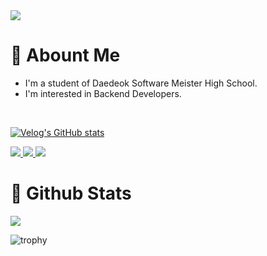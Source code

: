 <img src="https://capsule-render.vercel.app/api?type=waving&color=87CEEB&height=300&section=header&text=Beomjin&fontSize=90&animation=twinkling" />

<h1>💬 Abount Me</h1>

- I'm a student of Daedeok Software Meister High School.
- I'm interested in Backend Developers.
<br/>

[![Velog's GitHub stats](https://velog-readme-stats.vercel.app/api?name=softpeanut&slug=흔한-고2의-2022년-1분기-회고)](https://velog.io/@softpeanut)

<p>
    <a href="mailto:sdpthf@gmail.com" target="_blank">
        <img src="https://img.shields.io/badge/Gmail-EA4335?style=flat-square&logo=Gmail&logoColor=white"/>
    </a>
    <a href="mailto:sdpthf@naver.com" target="_blank">
        <img src="https://img.shields.io/badge/Naver-32CD32?style=flat-square&logo=Naver&logoColor=white"/>
    </a>
    <a href="https://velog.io/@softpeanut" target="_blank">
        <img src="https://img.shields.io/badge/Velog-20c997?style=flat-square&logo=Vimeo&logoColor=white"/>
    </a>
</p>

<h1>🫧 Github Stats</h1>
<p>
    <img src="https://github-readme-stats.vercel.app/api?username=softpeanut&theme=discord_old_blurple&show_icons=true"/>
</p>

![trophy](https://github-profile-trophy.vercel.app/?username=softpeanut&theme=chalk&row=1&column=6&margin-w=5)
